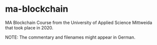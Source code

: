 # ma-blockchain

MA Blockchain Course from the University of Applied Science Mittweida that took place in 2020.

NOTE: The commentary and filenames might appear in German.